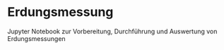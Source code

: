 # Erdungsmessung
Jupyter  Notebook zur Vorbereitung, Durchführung und Auswertung von Erdungsmessungen 
